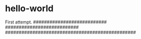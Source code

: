 # hello-world
First attempt.
###########################
###########################
################################################
